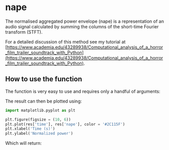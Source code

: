 # nape
The normalised aggregated power envelope (nape) is a representation of an audio signal calculated by summing the columns of the short-time Fourier transform (STFT).

For a detailed discussion of this method see my tutorial at [https://www.academia.edu/43289938/Computational_analysis_of_a_horror_film_trailer_soundtrack_with_Python](https://www.academia.edu/43289938/Computational_analysis_of_a_horror_film_trailer_soundtrack_with_Python).

## How to use the function
The function is very easy to use and requires only a handful of arguments:

The result can then be plotted using:

```Python
import matplotlib.pyplot as plt

plt.figure(figsize = (10, 6))
plt.plot(res['time'], res['nape'], color = '#2C115F')
plt.xlabel('Time (s)') 
plt.ylabel('Normalized power')

```

Which will return:


